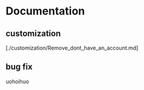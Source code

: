 # Documentation
## customization
[./customization/Remove_dont_have_an_account.md]
## bug fix
uohoihuo
